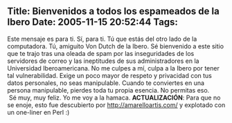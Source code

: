Title: Bienvenidos a todos los espameados de la Ibero
Date: 2005-11-15 20:52:44
Tags: 
---
Este mensaje es para ti. Sí, para ti. Tú que estás del otro lado de la computadora. Tú, amiguito Von Dutch de la Ibero. Sé bienvenido a este sitio que te trajo tras una oleada de spam por las inseguridades de los servidores de correo y las ineptitudes de sus administradores en la Universidad Iberoamericana. No me culpes a mí, culpa a la Ibero por tener tal vulnerabilidad. Exige un poco mayor de respeto y privacidad con tus datos personales, no seas manipulable. Cuando te conviertes en una persona manipulable, pierdes toda tu propia esencia. No permitas eso.<br/> Sé muy, muy feliz. Yo me voy a la hamaca. <strong>ACTUALIZACIÓN</strong>: Para que no se enoje, esto fue descubierto por <a target="_blank" href="http://amarelloartis.com/"><a href="http://amarelloartis.com/">http://amarelloartis.com/</a></a>  y explotado con un one-liner en Perl :) <br/><br/>
